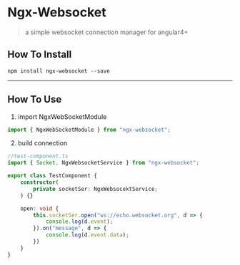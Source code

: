 # Ngx-Websocket
> a simple websocket connection manager for angular4+

## How To Install
```shell
npm install ngx-websocket --save
```
***

## How To Use
1. import NgxWebSocketModule
```typescript
import { NgxWebSocketModule } from "ngx-websocket";
```

2. build connection
```typescript
//test-component.ts
import { Socket, NgxWebsocketService } from "ngx-websocket";

export class TestComponent {
    constructor(
        private socketSer: NgxWebsocektService;
    ) {}

    open: void {
        this.socketSer.open("ws://echo.websocket.org", d => {
            console.log(d.event);
        }).on("message", d => {
            console.log(d.event.data);
        })
    }
}
```